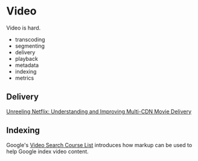 Video
=====

Video is hard.

- transcoding
- segmenting
- delivery
- playback
- metadata
- indexing
- metrics

## Delivery

[Unreeling Netflix: Understanding and Improving
Multi-CDN Movie Delivery](http://www-users.cs.umn.edu/~viadhi/netflix.pdf)

## Indexing

Google's [Video Search Course List](https://developers.google.com/webmasters/videosearch/) introduces how markup can be used to help Google index video content.